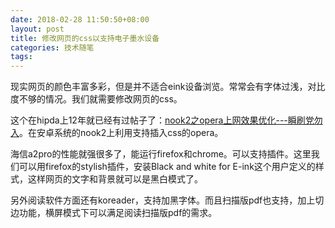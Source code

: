 ```yaml
---
date: 2018-02-28 11:50:50+08:00
layout: post
title: 修改网页的css以支持电子墨水设备
categories: 技术随笔
tags: 
---
```


现实网页的颜色丰富多彩，但是并不适合eink设备浏览。常常会有字体过浅，对比度不够的情况。我们就需要修改网页的css。

这个在hipda上12年就已经有过帖子了：[nook2之opera上网效果优化---瞬刷党勿入](https://www.hi-pda.com/forum/viewthread.php?tid=1096375&highlight=)。在安卓系统的nook2上利用支持插入css的opera。

海信a2pro的性能就强很多了，能运行firefox和chrome。可以支持插件。这里我们可以用firefox的stylish插件，安装Black and white for E-ink这个用户定义的样式，这样网页的文字和背景就可以是黑白模式了。

另外阅读软件方面还有koreader，支持加黑字体。而且扫描版pdf也支持，加上切边功能，横屏模式下可以满足阅读扫描版pdf的需求。